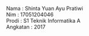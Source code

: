 Nama      : Shinta Yuan Ayu Pratiwi <br>
Nim       : 17051204046 <br>
Prodi     : S1 Teknik Informatika A <br>
Angkatan  : 2017 <br>
